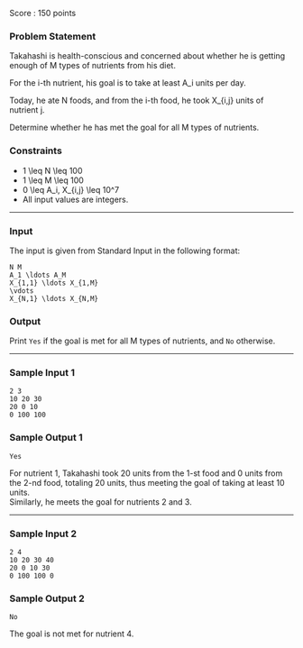 Score : 150 points

### Problem Statement

Takahashi is health-conscious and concerned about whether he is getting enough of M types of nutrients from his diet.

For the i-th nutrient, his goal is to take at least A\_i units per day.

Today, he ate N foods, and from the i-th food, he took X\_{i,j} units of nutrient j.

Determine whether he has met the goal for all M types of nutrients.

### Constraints

* 1 \leq N \leq 100
* 1 \leq M \leq 100
* 0 \leq A\_i, X\_{i,j} \leq 10^7
* All input values are integers.

---

### Input

The input is given from Standard Input in the following format:

```
N M
A_1 \ldots A_M
X_{1,1} \ldots X_{1,M}
\vdots
X_{N,1} \ldots X_{N,M}
```

### Output

Print `Yes` if the goal is met for all M types of nutrients, and `No` otherwise.

---

### Sample Input 1

```
2 3
10 20 30
20 0 10
0 100 100
```

### Sample Output 1

```
Yes
```

For nutrient 1, Takahashi took 20 units from the 1-st food and 0 units from the 2-nd food, totaling 20 units, thus meeting the goal of taking at least 10 units.  
Similarly, he meets the goal for nutrients 2 and 3.

---

### Sample Input 2

```
2 4
10 20 30 40
20 0 10 30
0 100 100 0
```

### Sample Output 2

```
No
```

The goal is not met for nutrient 4.